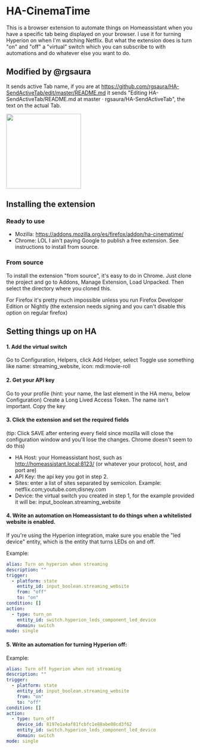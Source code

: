 # HA-CinemaTime

This is a browser extension to automate things on Homeassistant when you have a specific tab being displayed on your browser. I use it for turning Hyperion on when I'm watching Netflix. But what the extension does is turn "on" and "off" a "virtual" switch which you can subscribe to with automations and do whatever else you want to do.

## Modified by @rgsaura

It sends active Tab name, if you are at https://github.com/rgsaura/HA-SendActiveTab/edit/master/README.md it sends "Editing HA-SendActiveTab/README.md at master · rgsaura/HA-SendActiveTab", the text on the actual Tab.

<img src="https://github.com/rgsaura/HA-SendActiveTab/assets/16281075/e9a1f34f-573b-43ff-8d14-593b320e3a06" height="200">


## Installing the extension

### Ready to use

- Mozilla: https://addons.mozilla.org/es/firefox/addon/ha-cinematime/
- Chrome: LOL I ain't paying Google to publish a free extension. See instructions to install from source.

### From source

To install the extension "from source", it's easy to do in Chrome. Just clone the project and go to Addons, Manage Extension, Load Unpacked. Then select the directory where you cloned this.

For Firefox it's pretty much impossible unless you run Firefox Developer Edition or Nightly (the extension needs signing and you can't disable this option on regular firefox)

## Setting things up on HA

#### 1. Add the virtual switch

Go to Configuration, Helpers, click Add Helper, select Toggle
use something like name: streaming_website, icon: mdi:movie-roll

#### 2. Get your API key

Go to your profile (hint: your name, the last element in the HA menu, below Configuration)
Create a Long Lived Access Token. The name isn't important. Copy the key

#### 3. Click the extension and set the required fields

(tip: Click SAVE after entering every field since mozilla will close the configuration window and you'll lose the changes. Chrome doesn't seem to do this)

- HA Host: your Homeassistant host, such as http://homeassistant.local:8123/ (or whatever your protocol, host, and port are)
- API Key: the api key you got in step 2.
- Sites: enter a list of sites separated by semicolon. Example: netflix.com;youtube.com;disney.com
- Device: the virtual switch you created in step 1, for the example provided it will be: input_boolean.streaming_website

#### 4. Write an automation on Homeassistant to do things when a whitelisted website is enabled.

If you're using the Hyperion integration, make sure you enable the "led device" entity, which is the entity that turns LEDs on and off.

Example:

```yaml
alias: Turn on hyperion when streaming
description: ""
trigger:
  - platform: state
    entity_id: input_boolean.streaming_website
    from: "off"
    to: "on"
condition: []
action:
  - type: turn_on
    entity_id: switch.hyperion_leds_component_led_device
    domain: switch
mode: single
```

#### 5. Write an automation for turning Hyperion off:

Example:

```yaml
alias: Turn off hyperion when not streaming
description: ""
trigger:
  - platform: state
    entity_id: input_boolean.streaming_website
    from: "on"
    to: "off"
condition: []
action:
  - type: turn_off
    device_id: 8197e1a4af81fcbfc1e88abe08cd3f62
    entity_id: switch.hyperion_leds_component_led_device
    domain: switch
mode: single
```
